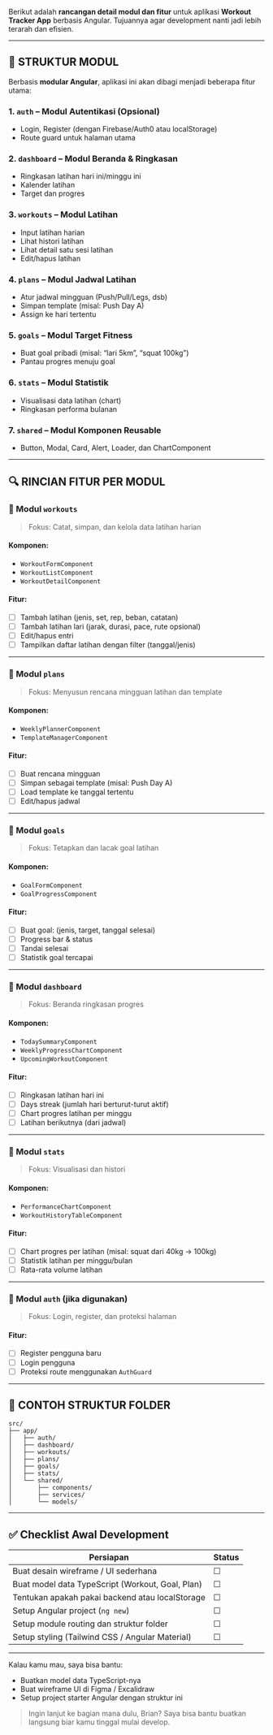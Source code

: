 Berikut adalah **rancangan detail modul dan fitur** untuk aplikasi **Workout Tracker App** berbasis Angular. Tujuannya agar development nanti jadi lebih terarah dan efisien.

---

## 🧱 STRUKTUR MODUL

Berbasis **modular Angular**, aplikasi ini akan dibagi menjadi beberapa fitur utama:

### 1. `auth` – Modul Autentikasi (Opsional)

- Login, Register (dengan Firebase/Auth0 atau localStorage)
- Route guard untuk halaman utama

### 2. `dashboard` – Modul Beranda & Ringkasan

- Ringkasan latihan hari ini/minggu ini
- Kalender latihan
- Target dan progres

### 3. `workouts` – Modul Latihan

- Input latihan harian
- Lihat histori latihan
- Lihat detail satu sesi latihan
- Edit/hapus latihan

### 4. `plans` – Modul Jadwal Latihan

- Atur jadwal mingguan (Push/Pull/Legs, dsb)
- Simpan template (misal: Push Day A)
- Assign ke hari tertentu

### 5. `goals` – Modul Target Fitness

- Buat goal pribadi (misal: “lari 5km”, “squat 100kg”)
- Pantau progres menuju goal

### 6. `stats` – Modul Statistik

- Visualisasi data latihan (chart)
- Ringkasan performa bulanan

### 7. `shared` – Modul Komponen Reusable

- Button, Modal, Card, Alert, Loader, dan ChartComponent

---

## 🔍 RINCIAN FITUR PER MODUL

### 📌 Modul `workouts`

> Fokus: Catat, simpan, dan kelola data latihan harian

#### Komponen:

- `WorkoutFormComponent`
- `WorkoutListComponent`
- `WorkoutDetailComponent`

#### Fitur:

- [ ] Tambah latihan (jenis, set, rep, beban, catatan)
- [ ] Tambah latihan lari (jarak, durasi, pace, rute opsional)
- [ ] Edit/hapus entri
- [ ] Tampilkan daftar latihan dengan filter (tanggal/jenis)

---

### 📌 Modul `plans`

> Fokus: Menyusun rencana mingguan latihan dan template

#### Komponen:

- `WeeklyPlannerComponent`
- `TemplateManagerComponent`

#### Fitur:

- [ ] Buat rencana mingguan
- [ ] Simpan sebagai template (misal: Push Day A)
- [ ] Load template ke tanggal tertentu
- [ ] Edit/hapus jadwal

---

### 📌 Modul `goals`

> Fokus: Tetapkan dan lacak goal latihan

#### Komponen:

- `GoalFormComponent`
- `GoalProgressComponent`

#### Fitur:

- [ ] Buat goal: (jenis, target, tanggal selesai)
- [ ] Progress bar & status
- [ ] Tandai selesai
- [ ] Statistik goal tercapai

---

### 📌 Modul `dashboard`

> Fokus: Beranda ringkasan progres

#### Komponen:

- `TodaySummaryComponent`
- `WeeklyProgressChartComponent`
- `UpcomingWorkoutComponent`

#### Fitur:

- [ ] Ringkasan latihan hari ini
- [ ] Days streak (jumlah hari berturut-turut aktif)
- [ ] Chart progres latihan per minggu
- [ ] Latihan berikutnya (dari jadwal)

---

### 📌 Modul `stats`

> Fokus: Visualisasi dan histori

#### Komponen:

- `PerformanceChartComponent`
- `WorkoutHistoryTableComponent`

#### Fitur:

- [ ] Chart progres per latihan (misal: squat dari 40kg → 100kg)
- [ ] Statistik latihan per minggu/bulan
- [ ] Rata-rata volume latihan

---

### 📌 Modul `auth` (jika digunakan)

> Fokus: Login, register, dan proteksi halaman

#### Fitur:

- [ ] Register pengguna baru
- [ ] Login pengguna
- [ ] Proteksi route menggunakan `AuthGuard`

---

## 📁 CONTOH STRUKTUR FOLDER

```
src/
├── app/
│   ├── auth/
│   ├── dashboard/
│   ├── workouts/
│   ├── plans/
│   ├── goals/
│   ├── stats/
│   └── shared/
│       ├── components/
│       ├── services/
│       └── models/
```

---

## ✅ Checklist Awal Development

| Persiapan                                        | Status |
| ------------------------------------------------ | ------ |
| Buat desain wireframe / UI sederhana             | ☐      |
| Buat model data TypeScript (Workout, Goal, Plan) | ☐      |
| Tentukan apakah pakai backend atau localStorage  | ☐      |
| Setup Angular project (`ng new`)                 | ☐      |
| Setup module routing dan struktur folder         | ☐      |
| Setup styling (Tailwind CSS / Angular Material)  | ☐      |

---

Kalau kamu mau, saya bisa bantu:

- Buatkan model data TypeScript-nya
- Buat wireframe UI di Figma / Excalidraw
- Setup project starter Angular dengan struktur ini

> Ingin lanjut ke bagian mana dulu, Brian? Saya bisa bantu buatkan langsung biar kamu tinggal mulai develop.

